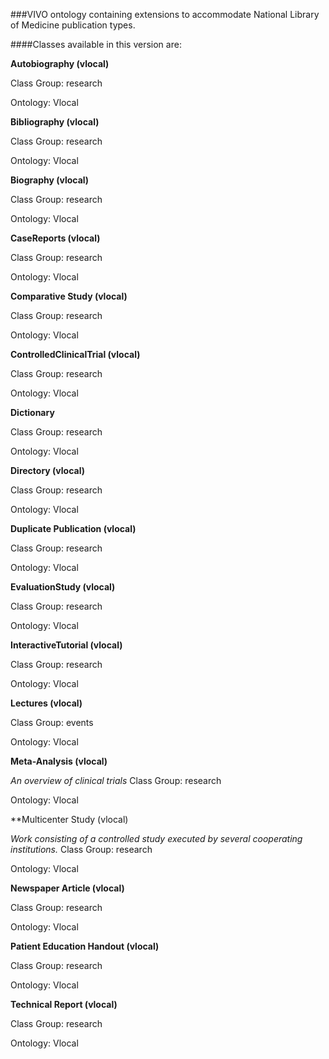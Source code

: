 ###VIVO ontology containing extensions to accommodate National Library of Medicine publication types. 

####Classes available in this version are:

**Autobiography (vlocal)**

Class Group:	research

Ontology:	Vlocal


**Bibliography (vlocal)**

Class Group:	research

Ontology:	Vlocal


**Biography (vlocal)**

Class Group:	research

Ontology:	Vlocal


**CaseReports (vlocal)**

Class Group:	research

Ontology:	Vlocal


**Comparative Study (vlocal)**

Class Group:	research

Ontology:	Vlocal


**ControlledClinicalTrial (vlocal)**

Class Group:	research

Ontology:	Vlocal


**Dictionary**

Class Group:	research

Ontology:	Vlocal


**Directory (vlocal)**

Class Group:	research

Ontology:	Vlocal


**Duplicate Publication (vlocal)**

Class Group:	research

Ontology:	Vlocal


**EvaluationStudy (vlocal)**

Class Group:	research

Ontology:	Vlocal


**InteractiveTutorial (vlocal)**

Class Group:	research

Ontology:	Vlocal


**Lectures (vlocal)**

Class Group: events

Ontology:	Vlocal


**Meta-Analysis (vlocal)**

*An overview of clinical trials*
Class Group:	research

Ontology:	Vlocal


**Multicenter Study (vlocal)

*Work consisting of a controlled study executed by several cooperating institutions.*
Class Group:	research

Ontology:	Vlocal


**Newspaper Article (vlocal)**

Class Group:	research

Ontology:	Vlocal


**Patient Education Handout (vlocal)**

Class Group:	research

Ontology:	Vlocal


**Technical Report (vlocal)**

Class Group:	research

Ontology:	Vlocal